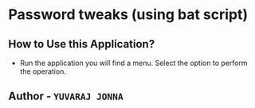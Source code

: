 # Password tweaks (using bat script)

## How to Use this Application?
 * Run the application you will find a menu. Select the option to perform the operation.

## Author - `YUVARAJ JONNA`
